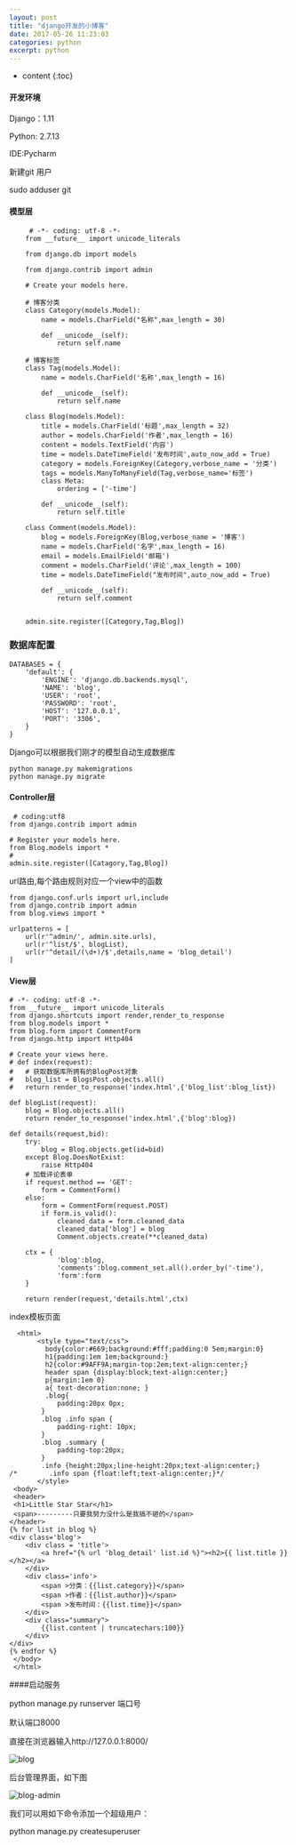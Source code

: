 ```yaml
---
layout: post
title: "django开发的小博客"
date: 2017-05-26 11:23:03
categories: python
excerpt: python
---
```


* content
{:toc}

#### 开发环境

Django：1.11

Python: 2.7.13

IDE:Pycharm

 新建git 用户

 sudo  adduser git 

#### 模型层

		 # -*- coding: utf-8 -*-
		from __future__ import unicode_literals
		
		from django.db import models
		
		from django.contrib import admin
		
		# Create your models here.
		
		# 博客分类
		class Category(models.Model):
			name = models.CharField("名称",max_length = 30)
		
			def __unicode__(self):
				return self.name
		
		# 博客标签
		class Tag(models.Model):
			name = models.CharField('名称',max_length = 16)
		
			def __unicode__(self):
				return self.name
		
		class Blog(models.Model):
			title = models.CharField('标题',max_length = 32)
			author = models.CharField('作者',max_length = 16)
			content = models.TextField('内容')
			time = models.DateTimeField('发布时间',auto_now_add = True)
			category = models.ForeignKey(Category,verbose_name = '分类')
			tags = models.ManyToManyField(Tag,verbose_name='标签')
			class Meta:
				ordering = ['-time']
		
			def __unicode__(self):
				return self.title
		
		class Comment(models.Model):
			blog = models.ForeignKey(Blog,verbose_name = '博客')
			name = models.CharField('名字',max_length = 16)
			email = models.EmailField('邮箱')
			comment = models.CharField('评论',max_length = 100)
			time = models.DateTimeField("发布时间",auto_now_add = True)
		
			def __unicode__(self):
				return self.comment
		
		
		admin.site.register([Category,Tag,Blog])
	
### 数据库配置

	DATABASES = {
	    'default': {
	        'ENGINE': 'django.db.backends.mysql',
	        'NAME': 'blog',
	        'USER': 'root',
	        'PASSWORD': 'root',
	        'HOST': '127.0.0.1',
	        'PORT': '3306',
	    }
	}

Django可以根据我们刚才的模型自动生成数据库

	python manage.py makemigrations
	python manage.py migrate

#### Controller层

	 # coding:utf8
	from django.contrib import admin
	
	# Register your models here.
	from Blog.models import *
	# 
	admin.site.register([Catagory,Tag,Blog])

url路由,每个路由规则对应一个view中的函数

	from django.conf.urls import url,include
	from django.contrib import admin
	from blog.views import *
	
	urlpatterns = [
	    url(r'^admin/', admin.site.urls),
	    url(r'^list/$', blogList),
	    url(r'^detail/(\d+)/$',details,name = 'blog_detail')
	]
#### View层

	# -*- coding: utf-8 -*-
	from __future__ import unicode_literals
	from django.shortcuts import render,render_to_response
	from blog.models import *
	from blog.form import CommentForm
	from django.http import Http404
	
	# Create your views here.
	# def index(request):
	# 	# 获取数据库所拥有的BlogPost对象
	# 	blog_list = BlogsPost.objects.all()
	# 	return render_to_response('index.html',{'blog_list':blog_list})
	
	def blogList(request):
		blog = Blog.objects.all()
		return render_to_response('index.html',{'blog':blog})
	
	def details(request,bid):
		try:
			blog = Blog.objects.get(id=bid)
		except Blog.DoesNotExist:
			raise Http404
		# 加载评论表单
		if request.method == 'GET':
			form = CommentForm()
		else:
			form = CommentForm(request.POST)
			if form.is_valid():
				cleaned_data = form.cleaned_data
				cleaned_data['blog'] = blog 
				Comment.objects.create(**cleaned_data)
	
		ctx = {
				'blog':blog,
				'comments':blog.comment_set.all().order_by('-time'),
				'form':form
		}
	
		return render(request,'details.html',ctx)

index模板页面

	  <html>
	       <style type="text/css">
	         body{color:#669;background:#fff;padding:0 5em;margin:0}
	         h1{padding:1em 1em;background:}
	         h2{color:#9AFF9A;margin-top:2em;text-align:center;}
	         header span {display:block;text-align:center;}
	         p{margin:1em 0}
	         a{ text-decoration:none; } 
	         .blog{
	            padding:20px 0px;
	        }
	        .blog .info span {
	            padding-right: 10px;
	        }
	        .blog .summary {
	            padding-top:20px;
	        }
	        .info {height:20px;line-height:20px;text-align:center;}
	/*        .info span {float:left;text-align:center;}*/
	       </style>
	 <body>
	 <header>
	 <h1>Little Star Star</h1>
	 <span>---------只要我努力没什么是我搞不砸的</span>
	</header>
	{% for list in blog %}
	<div class='blog'>
		<div class = 'title'>
			<a href="{% url 'blog_detail' list.id %}"><h2>{{ list.title }}</h2></a>
		</div>
		<div class='info'>
			<span >分类：{{list.category}}</span>
			<span >作者：{{list.author}}</span>
			<span >发布时间：{{list.time}}</span>
		</div>
		<div class="summary">
			{{list.content | truncatechars:100}}
		</div>
	</div>
	{% endfor %}
	 </body>
	 </html>


####启动服务

python manage.py runserver 端口号

默认端口8000 

直接在浏览器输入http://127.0.0.1:8000/

![blog](http://hexing-w.github.io/css/pics/blog.png)

后台管理界面，如下图

![blog-admin](http://hexing-w.github.io/css/pics/blog-admin.png)


我们可以用如下命令添加一个超级用户：

python manage.py createsuperuser